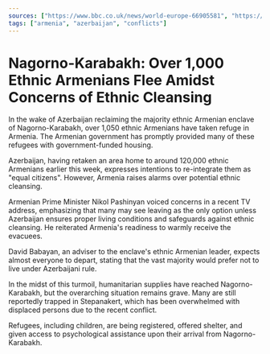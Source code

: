 ```yaml
---
sources: ["https://www.bbc.co.uk/news/world-europe-66905581", "https://www.theguardian.com/world/2023/sep/24/first-evacuees-from-nagorno-karabakh-cross-into-armenia-azerbaijan"]
tags: ["armenia", "azerbaijan", "conflicts"]
---
```


# Nagorno-Karabakh: Over 1,000 Ethnic Armenians Flee Amidst Concerns of Ethnic Cleansing

In the wake of Azerbaijan reclaiming the majority ethnic Armenian enclave of Nagorno-Karabakh, over 1,050 ethnic Armenians have taken refuge in Armenia. The Armenian government has promptly provided many of these refugees with government-funded housing.

Azerbaijan, having retaken an area home to around 120,000 ethnic Armenians earlier this week, expresses intentions to re-integrate them as "equal citizens". However, Armenia raises alarms over potential ethnic cleansing.

Armenian Prime Minister Nikol Pashinyan voiced concerns in a recent TV address, emphasizing that many may see leaving as the only option unless Azerbaijan ensures proper living conditions and safeguards against ethnic cleansing. He reiterated Armenia's readiness to warmly receive the evacuees.

David Babayan, an adviser to the enclave's ethnic Armenian leader, expects almost everyone to depart, stating that the vast majority would prefer not to live under Azerbaijani rule.

In the midst of this turmoil, humanitarian supplies have reached Nagorno-Karabakh, but the overarching situation remains grave. Many are still reportedly trapped in Stepanakert, which has been overwhelmed with displaced persons due to the recent conflict.

Refugees, including children, are being registered, offered shelter, and given access to psychological assistance upon their arrival from Nagorno-Karabakh.
